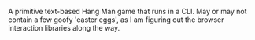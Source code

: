 A primitive text-based Hang Man game that runs in a CLI. 
May or may not contain a few goofy 'easter eggs', as I am figuring out the browser interaction libraries along the way.
